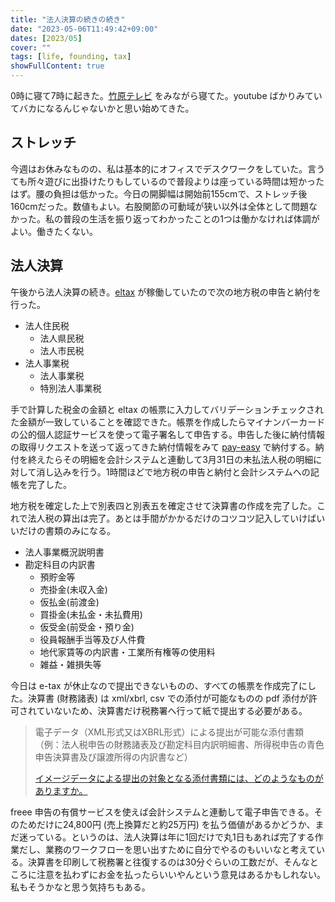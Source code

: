 ```yaml
---
title: "法人決算の続きの続き"
date: "2023-05-06T11:49:42+09:00"
dates: [2023/05]
cover: ""
tags: [life, founding, tax]
showFullContent: true
---
```


0時に寝て7時に起きた。[竹原テレビ](https://www.youtube.com/channel/UCQXwvYkiHyEfzV66-fols3w) をみながら寝てた。youtube ばかりみていてバカになるんじゃないかと思い始めてきた。

## ストレッチ

今週はお休みなものの、私は基本的にオフィスでデスクワークをしていた。言うても所々遊びに出掛けたりもしているので普段よりは座っている時間は短かったはず。腰の負担は低かった。今日の開脚幅は開始前155cmで、ストレッチ後160cmだった。数値もよい。右股関節の可動域が狭い以外は全体として問題なかった。私の普段の生活を振り返ってわかったことの1つは働かなければ体調がよい。働きたくない。

## 法人決算

午後から法人決算の続き。[eltax](https://www.eltax.lta.go.jp/) が稼働していたので次の地方税の申告と納付を行った。

* 法人住民税
  * 法人県民税
  * 法人市民税
* 法人事業税
  * 法人事業税
  * 特別法人事業税

手で計算した税金の金額と eltax の帳票に入力してバリデーションチェックされた金額が一致していることを確認できた。帳票を作成したらマイナンバーカードの公的個人認証サービスを使って電子署名して申告する。申告した後に納付情報の取得リクエストを送って返ってきた納付情報をみて [pay-easy](http://www.pay-easy.jp/) で納付する。納付を終えたらその明細を会計システムと連動して3月31日の未払法人税の明細に対して消し込みを行う。1時間ほどで地方税の申告と納付と会計システムへの記帳を完了した。

地方税を確定した上で別表四と別表五を確定させて決算書の作成を完了した。これで法人税の算出は完了。あとは手間がかかるだけのコツコツ記入していけばいいだけの書類のみになる。

* 法人事業概況説明書
* 勘定科目の内訳書
  * 預貯金等
  * 売掛金(未収入金)
  * 仮払金(前渡金)
  * 買掛金(未払金・未払費用)
  * 仮受金(前受金・預り金)
  * 役員報酬⼿当等及び⼈件費
  * 地代家賃等の内訳書・⼯業所有権等の使⽤料
  * 雑益・雑損失等

今日は e-tax が休止なので提出できないものの、すべての帳票を作成完了にした。決算書 (財務諸表) は xml/xbrl, csv での添付が可能なものの pdf 添付が許可されていないため、決算書だけ税務署へ行って紙で提出する必要がある。

> 電子データ（XML形式又はXBRL形式）による提出が可能な添付書類（例：法人税申告の財務諸表及び勘定科目内訳明細書、所得税申告の青色申告決算書及び譲渡所得の内訳書など）
> 
> [イメージデータによる提出の対象となる添付書類には、どのようなものがありますか。](https://www.e-tax.nta.go.jp/toiawase/qa/imagedata/03.htm)

freee 申告の有償サービスを使えば会計システムと連動して電子申告できる。そのためだけに24,800円 (売上換算だと約25万円) を払う価値があるかどうか、まだ迷っている。というのは、法人決算は年に1回だけで丸1日もあれば完了する作業だし、業務のワークフローを思い出すために自分でやるのもいいなと考えている。決算書を印刷して税務署と往復するのは30分ぐらいの工数だが、そんなところに注意を払わずにお金を払ったらいいやんという意見はあるかもしれない。私もそうかなと思う気持ちもある。
